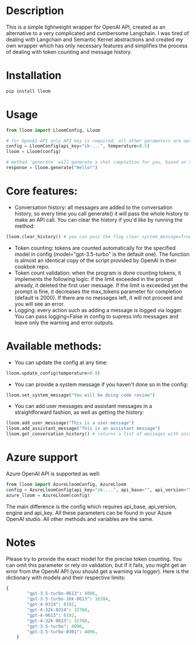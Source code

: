 # Description
This is a simple lightweight wrapper for OpenAI API, created as an alternative to a very complicated and cumbersome Langchain. I was tired of dealing with Langchain and Semantic Kernel abstractions and created my own wrapper which has only necessary features and simplifies the process of dealing with token counting and message history. 

# Installation
```bash
pip install lloom
```

# Usage
```python
from lloom import LloomConfig, Lloom

# for OpenAI API only API key is required, all other parameters are optional. Config is managed via Pydantic, therefore you will get an error if some parameters don't adhere to their standards
config = LloomConfig(api_key="sk-...", temperature=0.5)
lloom = Lloom(config)

# method 'generate' will generate a chat completion for you, based on the prompt
response = lloom.generate("Hello!")
```

# Core features: 
- Conversation history: all messages are added to the conversation history, so every time you call generate() it will pass the whole history to make an API call. You can clear the history if you'd like by running the method:
```python
lloom.clear_history() # you can pass the flag clear_system_message=True if you want to delete the system message too
```
- Token counting: tokens are counted automatically for the specified model in config (model="gpt-3.5-turbo" is the default one). The function is almost an identical copy of the script provided by OpenAI in their cookbok repo.
- Token count validation: when the program is done counting tokens, it implements the following logic: if the limit exceeded in the prompt already, it deleted the first user message. If the limit is exceeded yet the prompt is fine, it decreases the max_tokens parameter for completion (default is 2000). If there are no messages left, it will not proceed and you will see an error.
- Logging: every action such as adding a message is logged via logger. You can pass logging=False in config to supress info messages and leave only the warning and error outputs. 

# Available methods: 
- You can update the config at any time:
```python
lloom.update_config(temperature=0.9)
```
- You can provide a system message if you haven't done so in the config:
```python
lloom.set_system_message("You will be doing code review")
```
- You can add user messages and assistant messages in a straightforward fashion, as well as getting the history:
```python
lloom.add_user_messsage("This is a user message")
lloom.add_assistant_message("This is an assistant message")
lloom.get_conversation_history() # returns a list of messages with assigned roles
```
# Azure support
Azure OpenAI API is supported as well: 
```python
from lloom import AzureLloomConfig, AzureLloom
config = AzureLloomConfig(api_key="sk-...", api_base="", api_version="", engine="")
azure_lloom = AzureLloom(config)
```
The main difference is the config which requires api_base, api_version, engine and api_key. All these parameters can be found in your Azure OpenAI studio. All other methods and variables are the same. 

# Notes 
Please try to provide the exact model for the precise token counting. You can omit this parameter or rely on validation, but if it fails, you might get an error from the OpenAI API (you should get a warning via logger). Here is the dictionary with models and their respective limits: 
```python
{
        "gpt-3.5-turbo-0613": 4096,
        "gpt-3.5-turbo-16k-0613": 16384,
        "gpt-4-0314": 8192,
        "gpt-4-32k-0314": 32768,
        "gpt-4-0613": 8192,
        "gpt-4-32k-0613": 32768,
        "gpt-3.5-turbo": 4096,
        "gpt-3.5-turbo-0301": 4096,
    }
```
